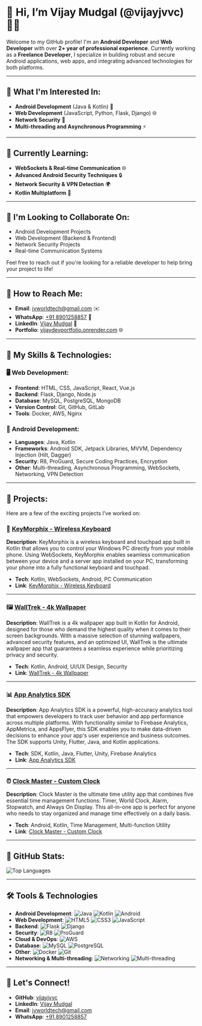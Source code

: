 # 👋 Hi, I’m **Vijay Mudgal** (@vijayjvvc) 👨‍💻

Welcome to my GitHub profile! I'm an **Android Developer** and **Web Developer** with over **2+ year of professional experience**. Currently working as a **Freelance Developer**, I specialize in building robust and secure Android applications, web apps, and integrating advanced technologies for both platforms.

---

## 👀 What I'm Interested In:
- **Android Development** (Java & Kotlin) 📱
- **Web Development** (JavaScript, Python, Flask, Django) 🌐
- **Network Security** 🔐
- **Multi-threading and Asynchronous Programming** ⚡

---

## 🌱 Currently Learning:
- **WebSockets & Real-time Communication** 🌐
- **Advanced Android Security Techniques** 🔒
- **Network Security & VPN Detection** 🌍
- **Kotlin Multiplatform** 🚀

---

## 💞️ I'm Looking to Collaborate On:
- Android Development Projects
- Web Development (Backend & Frontend)
- Network Security Projects
- Real-time Communication Systems

Feel free to reach out if you're looking for a reliable developer to help bring your project to life!

---

## 📧 How to Reach Me:
- **Email**: [jvworldtech@gmail.com](mailto:jvworldtech@gmail.com) ✉️
- **WhatsApp**: [+91 8901258857](https://wa.me/918901258857) 📱
- **LinkedIn**: [Vijay Mudgal](https://www.linkedin.com/in/vijaymudgal03) 🔗
- **Portfolio**: [vijaydevportfolio.onrender.com](https://vijaydevportfolio.onrender.com) 🌐

---

## 📌 My Skills & Technologies:

### 🖥️ **Web Development**:
- **Frontend**: HTML, CSS, JavaScript, React, Vue.js
- **Backend**: Flask, Django, Node.js
- **Database**: MySQL, PostgreSQL, MongoDB
- **Version Control**: Git, GitHub, GitLab
- **Tools**: Docker, AWS, Nginx

### 📱 **Android Development**:
- **Languages**: Java, Kotlin
- **Frameworks**: Android SDK, Jetpack Libraries, MVVM, Dependency Injection (Hilt, Dagger)
- **Security**: R8, ProGuard, Secure Coding Practices, Encryption
- **Other**: Multi-threading, Asynchronous Programming, WebSockets, Networking, VPN Detection

---

## 🚀 Projects:

Here are a few of the exciting projects I’ve worked on:

### 🔑 [KeyMorphix - Wireless Keyboard](https://vijaydevportfolio.onrender.com/projects/KeyMorphix%20-%20Wireless%20Keyboard)
**Description**: KeyMorphix is a wireless keyboard and touchpad app built in Kotlin that allows you to control your Windows PC directly from your mobile phone. Using WebSockets, KeyMorphix enables seamless communication between your device and a server app installed on your PC, transforming your phone into a fully functional keyboard and touchpad.
- **Tech**: Kotlin, WebSockets, Android, PC Communication
- **Link**: [KeyMorphix - Wireless Keyboard](https://vijaydevportfolio.onrender.com/projects/KeyMorphix%20-%20Wireless%20Keyboard)

---

### 🖼️ [WallTrek - 4k Wallpaper](https://vijaydevportfolio.onrender.com/projects/WallTrek%20-%204k%20Wallpaper)
**Description**: WallTrek is a 4k wallpaper app built in Kotlin for Android, designed for those who demand the highest quality when it comes to their screen backgrounds. With a massive selection of stunning wallpapers, advanced security features, and an optimized UI, WallTrek is the ultimate wallpaper app that guarantees a seamless experience while prioritizing privacy and security.
- **Tech**: Kotlin, Android, UI/UX Design, Security
- **Link**: [WallTrek - 4k Wallpaper](https://vijaydevportfolio.onrender.com/projects/WallTrek%20-%204k%20Wallpaper)

---

### 📊 [App Analytics SDK](https://vijaydevportfolio.onrender.com/projects/App%20Analytics)
**Description**: App Analytics SDK is a powerful, high-accuracy analytics tool that empowers developers to track user behavior and app performance across multiple platforms. With functionality similar to Firebase Analytics, AppMetrica, and AppsFlyer, this SDK enables you to make data-driven decisions to enhance your app's user experience and business outcomes. The SDK supports Unity, Flutter, Java, and Kotlin applications.
- **Tech**: SDK, Kotlin, Java, Flutter, Unity, Firebase Analytics
- **Link**: [App Analytics SDK](https://vijaydevportfolio.onrender.com/projects/App%20Analytics)

---

### ⏰ [Clock Master - Custom Clock](https://vijaydevportfolio.onrender.com/projects/Clock%20Master%20-%20Custom%20Clock)
**Description**: Clock Master is the ultimate time utility app that combines five essential time management functions: Timer, World Clock, Alarm, Stopwatch, and Always On Display. This all-in-one app is perfect for anyone who needs to stay organized and manage time effectively on a daily basis.
- **Tech**: Android, Kotlin, Time Management, Multi-function Utility
- **Link**: [Clock Master - Custom Clock](https://vijaydevportfolio.onrender.com/projects/Clock%20Master%20-%20Custom%20Clock)

---

## 🔗 GitHub Stats:
<!---
![Vijay's GitHub Stats](https://github-readme-stats.vercel.app/api?username=vijayjvvc&show_icons=true&hide_title=true&hide=prs&count_private=true&hide_border=true&theme=radical)--->

![Top Languages](https://github-readme-stats.vercel.app/api/top-langs/?username=vijayjvvc&layout=compact&langs_count=8&theme=radical)

---

## 🛠️ Tools & Technologies

- **Android Development**: ![Java](https://img.shields.io/badge/Java-%23F8981D.svg?style=flat&logo=java&logoColor=white) ![Kotlin](https://img.shields.io/badge/Kotlin-%230095D5.svg?style=flat&logo=kotlin&logoColor=white) ![Android](https://img.shields.io/badge/Android-%233DDC84.svg?style=flat&logo=android&logoColor=white)
- **Web Development**: ![HTML5](https://img.shields.io/badge/HTML5-%23E34F26.svg?style=flat&logo=html5&logoColor=white) ![CSS3](https://img.shields.io/badge/CSS3-%231572B6.svg?style=flat&logo=css3&logoColor=white) ![JavaScript](https://img.shields.io/badge/JavaScript-%23F7DF1C.svg?style=flat&logo=javascript&logoColor=black)
- **Backend**: ![Flask](https://img.shields.io/badge/Flask-%23000.svg?style=flat&logo=flask&logoColor=white) ![Django](https://img.shields.io/badge/Django-%23092E20.svg?style=flat&logo=django&logoColor=white)
- **Security**: ![R8](https://img.shields.io/badge/R8-%2300A0F0.svg?style=flat&logo=android&logoColor=white) ![ProGuard](https://img.shields.io/badge/ProGuard-%23A5A5A5.svg?style=flat&logo=android&logoColor=white)
- **Cloud & DevOps**: ![AWS](https://img.shields.io/badge/AWS-%23FF9900.svg?style=flat&logo=amazon-aws&logoColor=white)
- **Database**: ![MySQL](https://img.shields.io/badge/MySQL-%234479A1.svg?style=flat&logo=mysql&logoColor=white) ![PostgreSQL](https://img.shields.io/badge/PostgreSQL-%23336791.svg?style=flat&logo=postgresql&logoColor=white)
- **Other**: ![Docker](https://img.shields.io/badge/Docker-%232496ED.svg?style=flat&logo=docker&logoColor=white) ![Git](https://img.shields.io/badge/Git-%23F05032.svg?style=flat&logo=git&logoColor=white)
- **Networking & Multi-threading**: ![Networking](https://img.shields.io/badge/Networking-%2318A058.svg?style=flat&logo=internet-explorer&logoColor=white) ![Multi-threading](https://img.shields.io/badge/Threading-%2300C4CC.svg?style=flat&logo=java&logoColor=white)

---

## 📝 Let's Connect!

- **GitHub**: [vijayjvvc](https://github.com/vijayjvvc)
- **LinkedIn**: [Vijay Mudgal](https://www.linkedin.com/in/vijaymudgal03)
- **Email**: [jvworldtech@gmail.com](mailto:jvworldtech@gmail.com)
- **WhatsApp**: [+91 8901258857](https://wa.me/918901258857)

<!---
vijayjvvc/vijayjvvc is a ✨ special ✨ repository because its `README.md` (this file) appears on your GitHub profile.
You can click the Preview link to take a look at your changes.
--->
